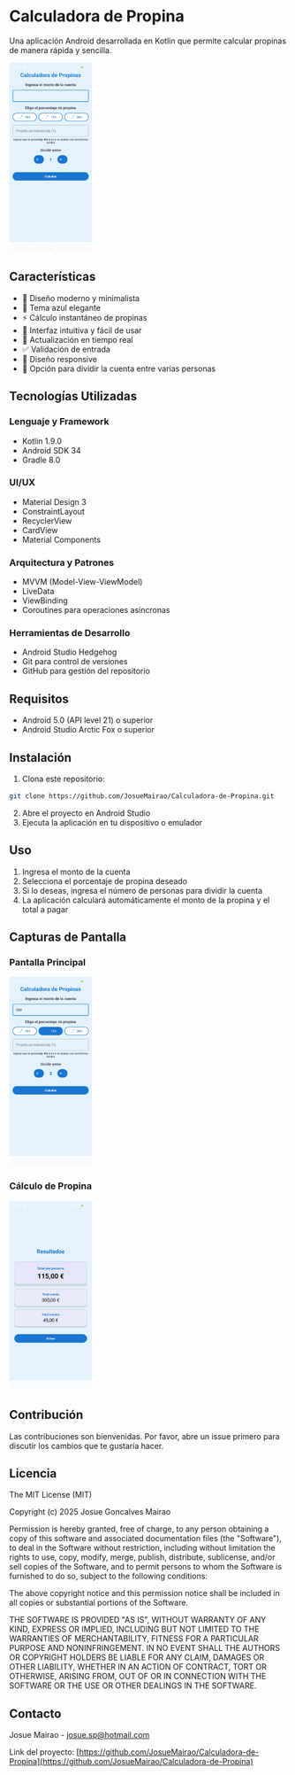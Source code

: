 # Calculadora de Propina

Una aplicación Android desarrollada en Kotlin que permite calcular propinas de manera rápida y sencilla.

<img src="assets/images/app-screenshot.jpg" alt="Calculadora de Propinas" width="150"/>

## Características

- 🎨 Diseño moderno y minimalista
- 💙 Tema azul elegante
- ⚡ Cálculo instantáneo de propinas
- 📱 Interfaz intuitiva y fácil de usar
- 🔄 Actualización en tiempo real
- ✅ Validación de entrada
- 📐 Diseño responsive
- 👥 Opción para dividir la cuenta entre varias personas

## Tecnologías Utilizadas

### Lenguaje y Framework
- Kotlin 1.9.0
- Android SDK 34
- Gradle 8.0

### UI/UX
- Material Design 3
- ConstraintLayout
- RecyclerView
- CardView
- Material Components

### Arquitectura y Patrones
- MVVM (Model-View-ViewModel)
- LiveData
- ViewBinding
- Coroutines para operaciones asíncronas

### Herramientas de Desarrollo
- Android Studio Hedgehog
- Git para control de versiones
- GitHub para gestión del repositorio

## Requisitos

- Android 5.0 (API level 21) o superior
- Android Studio Arctic Fox o superior

## Instalación

1. Clona este repositorio:
```bash
git clone https://github.com/JosueMairao/Calculadora-de-Propina.git
```

2. Abre el proyecto en Android Studio
3. Ejecuta la aplicación en tu dispositivo o emulador

## Uso

1. Ingresa el monto de la cuenta
2. Selecciona el porcentaje de propina deseado
3. Si lo deseas, ingresa el número de personas para dividir la cuenta
4. La aplicación calculará automáticamente el monto de la propina y el total a pagar

## Capturas de Pantalla

### Pantalla Principal
<img src="assets/images/Screenshot_2025-06-03-17-16-59-377_com.example.calculadoradeproprina.jpg" alt="Pantalla Principal" width="150"/>

### Cálculo de Propina
<img src="assets/images/Screenshot_2025-06-03-17-17-05-684_com.example.calculadoradeproprina.jpg" alt="Cálculo de Propina" width="150"/>

## Contribución

Las contribuciones son bienvenidas. Por favor, abre un issue primero para discutir los cambios que te gustaría hacer.

## Licencia

The MIT License (MIT)

Copyright (c) 2025 Josue Goncalves Mairao

Permission is hereby granted, free of charge, to any person obtaining a copy of this software and associated documentation files (the "Software"), to deal in the Software without restriction, including without limitation the rights to use, copy, modify, merge, publish, distribute, sublicense, and/or sell copies of the Software, and to permit persons to whom the Software is furnished to do so, subject to the following conditions:

The above copyright notice and this permission notice shall be included in all copies or substantial portions of the Software.

THE SOFTWARE IS PROVIDED "AS IS", WITHOUT WARRANTY OF ANY KIND, EXPRESS OR IMPLIED, INCLUDING BUT NOT LIMITED TO THE WARRANTIES OF MERCHANTABILITY, FITNESS FOR A PARTICULAR PURPOSE AND NONINFRINGEMENT. IN NO EVENT SHALL THE AUTHORS OR COPYRIGHT HOLDERS BE LIABLE FOR ANY CLAIM, DAMAGES OR OTHER LIABILITY, WHETHER IN AN ACTION OF CONTRACT, TORT OR OTHERWISE, ARISING FROM, OUT OF OR IN CONNECTION WITH THE SOFTWARE OR THE USE OR OTHER DEALINGS IN THE SOFTWARE.

## Contacto

Josue Mairao - [josue.sp@hotmail.com](mailto:josue.sp@hotmail.com)

Link del proyecto: [https://github.com/JosueMairao/Calculadora-de-Propina](https://github.com/JosueMairao/Calculadora-de-Propina)
